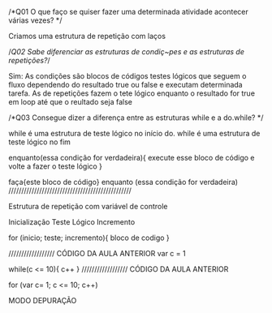 /*Q01
O que faço se quiser fazer uma determinada atividade acontecer várias vezes?
*/

Criamos uma estrutura de repetição com laços

/*Q02
Sabe diferenciar as estruturas de condiç~pes e as estruturas de repetições?*/

Sim: As condições são blocos de códigos testes lógicos que seguem o fluxo dependendo do resultado true ou false e executam determinada tarefa. As de repetições fazem o tete lógico enquanto o resultado for true em loop até que o reultado seja false

/*Q03
Consegue dizer a diferença entre as estruturas while e a do.while?
*/

while é uma estrutura de teste lógico no início
do. while é uma estrutura de teste lógico no fim

enquanto(essa condição for verdadeira){
    execute esse bloco de código e volte a fazer o teste lógico
}

faça{este bloco de código}
enquanto (essa condição for verdadeira)
////////////////////////////////////////////////

Estrutura de repetição com variável de controle

Inicialização
Teste Lógico
Incremento

for (inicio; teste; incremento){
    bloco de codigo
}

////////////////// CÓDIGO DA AULA ANTERIOR
var c = 1

while(c <= 10){
    c++
}
////////////////// CÓDIGO DA AULA ANTERIOR

for (var c= 1; c <= 10; c++)

MODO DEPURAÇÃO

